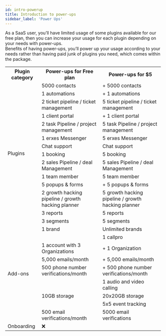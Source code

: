 ```yaml
---
id: intro-powerup
title: Introduction to power-ups
sidebar_label: 'Power Ups'
---
```


As a SaaS user, you’ll have limited usage of some plugins available for our free plan, then you can increase your usage for each plugin depending on your needs with power-ups. <br/>
Benefits of having power-ups, you’ll power up your usage according to your needs rather than having paid junk of plugins you need, which comes within the package.

<table>
  <tr>
    <th>Plugin category</th>
    <th>Power-ups for Free plan</th>
    <th> Power-ups for $5</th>    
  </tr>
  <tr>
    <td rowspan="14" style={{textAlign:"center"}}>Plugins</td>
    <td>5000 contacts</td>    
    <td>+ 5000 contacts </td>
  </tr>
  <tr>
    <td>1 automations</td>    
    <td>+ 1 automations </td>
  </tr>
  <tr>
    <td>2 ticket pipeline / ticket  management</td>    
    <td>5 ticket pipeline / ticket management</td>
  </tr>
  <tr>
    <td>1 client portal</td>    
    <td>+ 1 client portal</td>
  </tr>
  <tr>
    <td>2 task Pipeline / project management</td>    
    <td>5 task Pipeline / project management</td>
  </tr>
  <tr>
    <td>1 erxes Messenger</td>    
    <td>5 erxes Messenger</td>
  </tr>
  <tr>
    <td>Chat support</td>    
    <td>Chat support</td>
  </tr>
  <tr>
    <td>1 booking</td>    
    <td>5 booking</td>
  </tr>
  <tr>
    <td>2 sales Pipeline / deal Management</td>    
    <td>5 sales Pipeline / deal Management </td>
  </tr>
  <tr>
    <td>1 team member</td>    
    <td>5 team member</td>
  </tr>
  <tr>
    <td>5 popups & forms</td>    
    <td>+ 5 popups & forms</td>
  </tr>
  <tr>
    <td>2 growth hacking pipeline / growth hacking planner</td>    
    <td>5 growth hacking pipeline / growth hacking planner</td>
  </tr>
  <tr>
    <td>3 reports</td>    
    <td>5 reports </td>
  </tr>
  <tr>
    <td>3 segments</td>    
    <td>5 segments </td>
  </tr>
  <tr>
    <td rowspan="9" style={{textAlign:"center"}}> Add-ons</td>
    <td>1 brand</td>
    <td>Unlimited brands</td>
  </tr>
  <tr>
    <td></td>
    <td>1 callpro</td>
  </tr>
  <tr>
    <td>1 account with 3 Organizations</td>
    <td>+ 1 Organization</td>
  </tr>
  <tr>
    <td>5,000 emails/month</td>
    <td>+ 5,000 emails/month</td>
  </tr>
  <tr>
    <td>500 phone number verifications/month</td>
    <td>+ 500 phone number verifications/month</td>
  </tr>
  <tr>
    <td></td>
    <td>1 audio and video calling</td>
  </tr>
  <tr>
    <td>10GB storage</td>
    <td>20x20GB storage</td>
  </tr>
  <tr>
    <td></td>
    <td>5x5 event tracking</td>
  </tr>
  <tr>
    <td>500 email verifications/month</td>
    <td>5000 email verifications</td>
  </tr>
  <tr>
    <td style={{textAlign:"center"}}>Onboarding</td>
    <td style={{textAlign:"center"}}>❌</td>
    <td></td>
  </tr>
</table>